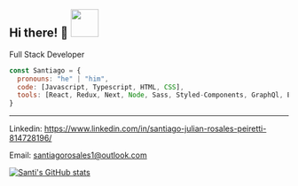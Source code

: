 ## Hi there! 👋 <img src="https://img2.freepng.es/20200217/gjg/transparent-cartoon-sitting-gesture-grow-with-freakpixels5e61bd7bc2d6b7.6497861715834638037981.jpg" width="50">

Full Stack Developer

```js
const Santiago = {
  pronouns: "he" | "him",
  code: [Javascript, Typescript, HTML, CSS],
  tools: [React, Redux, Next, Node, Sass, Styled-Components, GraphQl, Express, Apollo, Sequelize, Postgres],
}
```


---


Linkedin: https://www.linkedin.com/in/santiago-julian-rosales-peiretti-814728196/

Email: santiagorosales1@outlook.com

[![Santi's GitHub stats](https://github-readme-stats.vercel.app/api?username=santiago1934&count_private=true)](https://github.com/anuraghazra/github-readme-stats)



